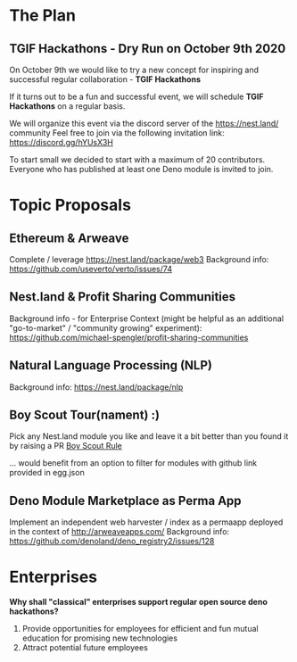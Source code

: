 # The Plan
## TGIF Hackathons - Dry Run on October 9th 2020
On October 9th we would like to try a new concept for inspiring and successful regular collaboration - **TGIF Hackathons**  

If it turns out to be a fun and successful event, we will schedule **TGIF Hackathons** on a regular basis.

We will organize this event via the discord server of the https://nest.land/ community
Feel free to join via the following invitation link: https://discord.gg/hYUsX3H

To start small we decided to start with a maximum of 20 contributors. Everyone who has published at least one Deno module is invited to join. 


# Topic Proposals

## Ethereum & Arweave
Complete / leverage https://nest.land/package/web3 
Background info: https://github.com/useverto/verto/issues/74 

## Nest.land & Profit Sharing Communities
Background info - for Enterprise Context (might be helpful as an additional "go-to-market" / "community growing" experiment): https://github.com/michael-spengler/profit-sharing-communities

## Natural Language Processing (NLP)
Background info: https://nest.land/package/nlp

## Boy Scout Tour(nament) :)
Pick any Nest.land module you like and leave it a bit better than you found it by raising a PR
[Boy Scout Rule](https://medium.com/@biratkirat/step-8-the-boy-scout-rule-robert-c-martin-uncle-bob-9ac839778385)

... would benefit from an option to filter for modules with github link provided in egg.json 

## Deno Module Marketplace as Perma App
Implement an independent web harvester / index as a permaapp deployed in the context of http://arweaveapps.com/
Background info: https://github.com/denoland/deno_registry2/issues/128


# Enterprises
**Why shall "classical" enterprises support regular open source deno hackathons?**
1. Provide opportunities for employees for efficient and fun mutual education for promising new technologies
2. Attract potential future employees 


